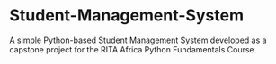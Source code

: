 # Student-Management-System
A simple Python-based Student Management System developed as a capstone project for the RITA Africa Python Fundamentals Course.
